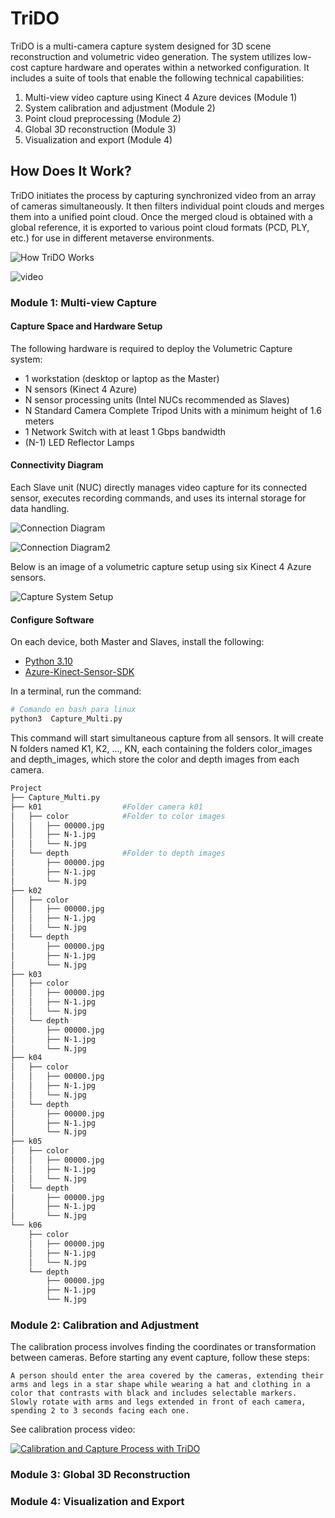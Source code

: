 # TriDO

TriDO is a multi-camera capture system designed for 3D scene reconstruction and volumetric video generation. The system utilizes low-cost capture hardware and operates within a networked configuration. It includes a suite of tools that enable the following technical capabilities:

1. Multi-view video capture using Kinect 4 Azure devices (Module 1)
2. System calibration and adjustment (Module 2)
3. Point cloud preprocessing (Module 2)
4. Global 3D reconstruction (Module 3)
5. Visualization and export (Module 4)

## How Does It Work?

TriDO initiates the process by capturing synchronized video from an array of cameras simultaneously. It then filters individual point clouds and merges them into a unified point cloud. Once the merged cloud is obtained with a global reference, it is exported to various point cloud formats (PCD, PLY, etc.) for use in different metaverse environments.

![How TriDO Works](./assets/how_to_work.png)

![video](./assets/play_recording_andres.gif)


### Module 1: Multi-view Capture

#### Capture Space and Hardware Setup

The following hardware is required to deploy the Volumetric Capture system:

- 1 workstation (desktop or laptop as the Master)
- N sensors (Kinect 4 Azure)
- N sensor processing units (Intel NUCs recommended as Slaves)
- N Standard Camera Complete Tripod Units with a minimum height of 1.6 meters
- 1 Network Switch with at least 1 Gbps bandwidth
- (N-1) LED Reflector Lamps

#### Connectivity Diagram

Each Slave unit (NUC) directly manages video capture for its connected sensor, executes recording commands, and uses its internal storage for data handling.

![Connection Diagram](./assets/connection_diagram.png)

![Connection Diagram2](./assets/connection_diagram2.png)

Below is an image of a volumetric capture setup using six Kinect 4 Azure sensors.

![Capture System Setup](./assets/capture_system.png)

#### Configure Software
On each device, both Master and Slaves, install the following:

* [Python 3.10](https://www.python.org/downloads/release/python-3100/)
* [Azure-Kinect-Sensor-SDK](https://github.com/microsoft/Azure-Kinect-Sensor-SDK/tree/develop)

In a terminal, run the command:

```bash
# Comando en bash para linux
python3  Capture_Multi.py
```
This command will start simultaneous capture from all sensors. It will create N folders named K1, K2, ..., KN, each containing the folders color_images and depth_images, which store the color and depth images from each camera.

```bash
Project
├── Capture_Multi.py
├── k01                  #Folder camera k01           
│   ├── color            #Folder to color images 
│   │   ├── 00000.jpg   
│   │   ├── N-1.jpg    
│   │   └── N.jpg       
│   └── depth            #Folder to depth images
│       ├── 00000.jpg   
│       ├── N-1.jpg    
│       └── N.jpg        
├── k02                             
│   ├── color
│   │   ├── 00000.jpg   
│   │   ├── N-1.jpg    
│   │   └── N.jpg
│   └── depth
│       ├── 00000.jpg   
│       ├── N-1.jpg    
│       └── N.jpg
├── k03                             
│   ├── color
│   │   ├── 00000.jpg   
│   │   ├── N-1.jpg    
│   │   └── N.jpg
│   └── depth
│       ├── 00000.jpg   
│       ├── N-1.jpg    
│       └── N.jpg
├── k04                             
│   ├── color
│   │   ├── 00000.jpg   
│   │   ├── N-1.jpg    
│   │   └── N.jpg
│   └── depth
│       ├── 00000.jpg   
│       ├── N-1.jpg    
│       └── N.jpg
├── k05                             
│   ├── color
│   │   ├── 00000.jpg   
│   │   ├── N-1.jpg    
│   │   └── N.jpg
│   └── depth
│       ├── 00000.jpg   
│       ├── N-1.jpg    
│       └── N.jpg
└── k06                             
    ├── color
    │   ├── 00000.jpg   
    │   ├── N-1.jpg    
    │   └── N.jpg
    └── depth
        ├── 00000.jpg   
        ├── N-1.jpg    
        └── N.jpg
```
### Module 2: Calibration and Adjustment

The calibration process involves finding the coordinates or transformation between cameras. Before starting any event capture, follow these steps:

    A person should enter the area covered by the cameras, extending their arms and legs in a star shape while wearing a hat and clothing in a color that contrasts with black and includes selectable markers.
    Slowly rotate with arms and legs extended in front of each camera, spending 2 to 3 seconds facing each one.

See calibration process video:

[![Calibration and Capture Process with TriDO](https://img.youtube.com/vi/UlgHN4ABupE/0.jpg)](https://www.youtube.com/watch?v=UlgHN4ABupE)


### Module 3: Global 3D Reconstruction



### Module 4: Visualization and Export



